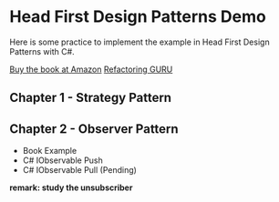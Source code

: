 # Head First Design Patterns Demo

Here is some practice to implement the example in Head First Design Patterns with C#.

[Buy the book at Amazon](https://www.amazon.com/Head-First-Design-Patterns-Brain-Friendly/dp/0596007124)
[Refactoring GURU](https://refactoring.guru/design-patterns/catalog)

## Chapter 1 - Strategy Pattern

## Chapter 2 - Observer Pattern
- Book Example
- C# IObservable Push
- C# IObservable Pull (Pending)

**remark: study the unsubscriber**
